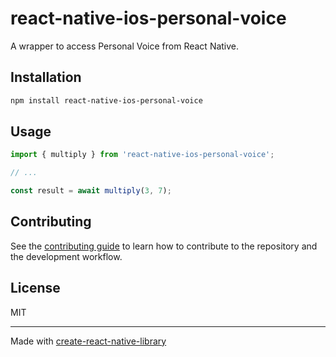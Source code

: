 # react-native-ios-personal-voice

A wrapper to access Personal Voice from React Native.

## Installation

```sh
npm install react-native-ios-personal-voice
```

## Usage


```js
import { multiply } from 'react-native-ios-personal-voice';

// ...

const result = await multiply(3, 7);
```


## Contributing

See the [contributing guide](CONTRIBUTING.md) to learn how to contribute to the repository and the development workflow.

## License

MIT

---

Made with [create-react-native-library](https://github.com/callstack/react-native-builder-bob)
